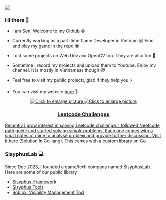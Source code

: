 ![](https://komarev.com/ghpvc/?username=sonnguyen9800&color=grey)

### Hi there 👋

- I am Son, Welcome to my Github 😄

- Currently working as a part-time Game Developer in Vietnam 😆 Find and play my game in the repo 😝 

- I did some projects on Web Dev and OpenCV too. They are also fun 🤠

- Sometime I record my projects and upload them to Youtube. Enjoy my channel. It is mostly in Vietnamese though 😻

- Feel free to visit my public projects, glad if they help you ⚡

- You can visit my website <a href="https://sonnguyen9800.com/">here</a> 👋

<p align="center">
<a href="https://www.linkedin.com/in/sonnguyen9800/" style="text-align: center">
  <img src="https://img.shields.io/badge/LinkedIn-0077B5?style=for-the-badge&logo=linkedin&logoColor=white"
       style="max-width: 40%; height: auto" title="Click to enlarge picture" />

  
<a href="https://www.youtube.com/channel/UChWA0xyh-zBuxfsc3itSffA" style="text-align: center">
  <img src="https://img.shields.io/badge/YouTube-FF0000?style=for-the-badge&logo=youtube&logoColor=white"
       style="max-width: 40%; height: auto" title="Click to enlarge picture" />
</p>

### Leetcode Challenges

Recently I grow interest in solving Leetcode challenge. I followed Neetcode path guide and started solving simple problems. Each one comes with a small notes of mine to analyse problem and provide further discussion. Visit it <a href="https://github.com/sonnguyen9800/Sisyphus-Framework">here </a>(Solution in Go-lang). This comes with a custom library on <a href="https://github.com/sonnguyen9800/golang-slib">Go</a> 
### SisyphusLab 💻 

Since Dec 2023, I founded a game/tech company named SisyphusLab. Here are some of our public library
- <a href="https://github.com/sonnguyen9800/Sisyphus-Framework">Sisyphus-Framework</a>
- <a href="https://github.com/sonnguyen9800/SisyphusTools">Sisyphus Tools</a>
- <a href="https://github.com/sonnguyen9800/Roblox-Visibility-Management-Tool">Roblox: Visibility Management Tool</a>
